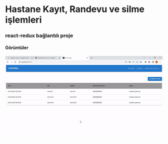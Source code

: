 <h1>Hastane Kayıt, Randevu ve silme işlemleri</h1>

<h3>react-redux bağlantılı proje</h3>

<h4>Görüntüler</h4>

![](https://github.com/darahta/react-class-hospital/blob/main/hospital.gif)
